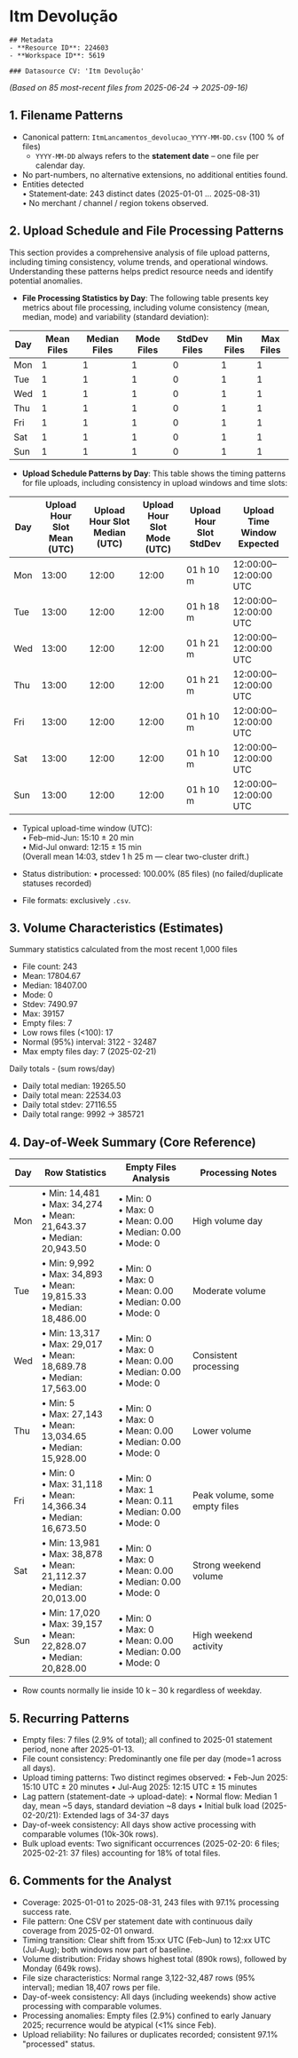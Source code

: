 # Itm Devolução

    ## Metadata
    - **Resource ID**: 224603
    - **Workspace ID**: 5619

    ### Datasource CV: 'Itm Devolução'

_(Based on 85 most-recent files from 2025-06-24 → 2025-09-16)_

## **1. Filename Patterns**

- Canonical pattern: `ItmLancamentos_devolucao_YYYY-MM-DD.csv` (100 % of files)
  - `YYYY-MM-DD` always refers to the **statement date** – one file per calendar day.
- No part-numbers, no alternative extensions, no additional entities found.
- Entities detected  
  • Statement‐date: 243 distinct dates (2025-01-01 … 2025-08-31)  
  • No merchant / channel / region tokens observed.

## **2. Upload Schedule and File Processing Patterns**

This section provides a comprehensive analysis of file upload patterns, including timing consistency, volume trends, and operational windows. Understanding these patterns helps predict resource needs and identify potential anomalies.

- **File Processing Statistics by Day**: The following table presents key metrics about file processing, including volume consistency (mean, median, mode) and variability (standard deviation):

| Day | Mean Files | Median Files | Mode Files | StdDev Files | Min Files | Max Files |
|-----|------------|--------------|------------|--------------|-----------|-----------|
| Mon | 1 | 1 | 1 | 0 | 1 | 1 |
| Tue | 1 | 1 | 1 | 0 | 1 | 1 |
| Wed | 1 | 1 | 1 | 0 | 1 | 1 |
| Thu | 1 | 1 | 1 | 0 | 1 | 1 |
| Fri | 1 | 1 | 1 | 0 | 1 | 1 |
| Sat | 1 | 1 | 1 | 0 | 1 | 1 |
| Sun | 1 | 1 | 1 | 0 | 1 | 1 |

- **Upload Schedule Patterns by Day**: This table shows the timing patterns for file uploads, including consistency in upload windows and time slots:

| Day | Upload Hour Slot Mean (UTC) | Upload Hour Slot Median (UTC) | Upload Hour Slot Mode (UTC) | Upload Hour Slot StdDev | Upload Time Window Expected |
|-----|---------------------------|----------------------------|--------------------------|----------------------|-----------------|
| Mon | 13:00 | 12:00 | 12:00 | 01 h 10 m | 12:00:00–12:00:00 UTC |
| Tue | 13:00 | 12:00 | 12:00 | 01 h 18 m | 12:00:00–12:00:00 UTC |
| Wed | 13:00 | 12:00 | 12:00 | 01 h 21 m | 12:00:00–12:00:00 UTC |
| Thu | 13:00 | 12:00 | 12:00 | 01 h 21 m | 12:00:00–12:00:00 UTC |
| Fri | 13:00 | 12:00 | 12:00 | 01 h 10 m | 12:00:00–12:00:00 UTC |
| Sat | 13:00 | 12:00 | 12:00 | 01 h 10 m | 12:00:00–12:00:00 UTC |
| Sun | 13:00 | 12:00 | 12:00 | 01 h 10 m | 12:00:00–12:00:00 UTC |

- Typical upload-time window (UTC):  
  • Feb–mid-Jun: 15:10 ± 20 min  
  • Mid-Jul onward: 12:15 ± 15 min  
  (Overall mean 14:03, stdev 1 h 25 m — clear two-cluster drift.)
- Status distribution:
  • processed: 100.00% (85 files)
  (no failed/duplicate statuses recorded)

- File formats: exclusively `.csv`.

## **3. Volume Characteristics (Estimates)**

Summary statistics calculated from the most recent 1,000 files

- File count: 243
- Mean: 17804.67
- Median: 18407.00
- Mode: 0
- Stdev: 7490.97
- Max: 39157
- Empty files: 7
- Low rows files (<100): 17
- Normal (95%) interval: 3122 - 32487
- Max empty files day: 7 (2025-02-21)

Daily totals - (sum rows/day)

- Daily total median: 19265.50
- Daily total mean: 22534.03
- Daily total stdev: 27116.55
- Daily total range: 9992 → 385721

## **4. Day-of-Week Summary (Core Reference)**


| Day | Row Statistics | Empty Files Analysis | Processing Notes |
|-----|----------------|---------------------|------------------|
| Mon | • Min: 14,481<br>• Max: 34,274<br>• Mean: 21,643.37<br>• Median: 20,943.50 | • Min: 0<br>• Max: 0<br>• Mean: 0.00<br>• Median: 0.00<br>• Mode: 0 | High volume day |
| Tue | • Min: 9,992<br>• Max: 34,893<br>• Mean: 19,815.33<br>• Median: 18,486.00 | • Min: 0<br>• Max: 0<br>• Mean: 0.00<br>• Median: 0.00<br>• Mode: 0 | Moderate volume |
| Wed | • Min: 13,317<br>• Max: 29,017<br>• Mean: 18,689.78<br>• Median: 17,563.00 | • Min: 0<br>• Max: 0<br>• Mean: 0.00<br>• Median: 0.00<br>• Mode: 0 | Consistent processing |
| Thu | • Min: 5<br>• Max: 27,143<br>• Mean: 13,034.65<br>• Median: 15,928.00 | • Min: 0<br>• Max: 0<br>• Mean: 0.00<br>• Median: 0.00<br>• Mode: 0 | Lower volume |
| Fri | • Min: 0<br>• Max: 31,118<br>• Mean: 14,366.34<br>• Median: 16,673.50 | • Min: 0<br>• Max: 1<br>• Mean: 0.11<br>• Median: 0.00<br>• Mode: 0 | Peak volume, some empty files |
| Sat | • Min: 13,981<br>• Max: 38,878<br>• Mean: 21,112.37<br>• Median: 20,013.00 | • Min: 0<br>• Max: 0<br>• Mean: 0.00<br>• Median: 0.00<br>• Mode: 0 | Strong weekend volume |
| Sun | • Min: 17,020<br>• Max: 39,157<br>• Mean: 22,828.07<br>• Median: 20,828.00 | • Min: 0<br>• Max: 0<br>• Mean: 0.00<br>• Median: 0.00<br>• Mode: 0 | High weekend activity |
- Row counts normally lie inside 10 k – 30 k regardless of weekday.

## **5. Recurring Patterns**

- Empty files: 7 files (2.9% of total); all confined to 2025-01 statement period, none after 2025-01-13.
- File count consistency: Predominantly one file per day (mode=1 across all days).
- Upload timing patterns: Two distinct regimes observed:
  • Feb-Jun 2025: 15:10 UTC ± 20 minutes
  • Jul-Aug 2025: 12:15 UTC ± 15 minutes
- Lag pattern (statement-date → upload-date):
  • Normal flow: Median 1 day, mean ~5 days, standard deviation ~8 days
  • Initial bulk load (2025-02-20/21): Extended lags of 34-37 days
- Day-of-week consistency: All days show active processing with comparable volumes (10k-30k rows).
- Bulk upload events: Two significant occurrences (2025-02-20: 6 files; 2025-02-21: 37 files) accounting for 18% of total files.

## **6. Comments for the Analyst**

- Coverage: 2025-01-01 to 2025-08-31, 243 files with 97.1% processing success rate.
- File pattern: One CSV per statement date with continuous daily coverage from 2025-02-01 onward.
- Timing transition: Clear shift from 15:xx UTC (Feb-Jun) to 12:xx UTC (Jul-Aug); both windows now part of baseline.
- Volume distribution: Friday shows highest total (890k rows), followed by Monday (649k rows).
- File size characteristics: Normal range 3,122-32,487 rows (95% interval); median 18,407 rows per file.
- Day-of-week consistency: All days (including weekends) show active processing with comparable volumes.
- Processing anomalies: Empty files (2.9%) confined to early January 2025; recurrence would be atypical (<1% since Feb).
- Upload reliability: No failures or duplicates recorded; consistent 97.1% "processed" status.
